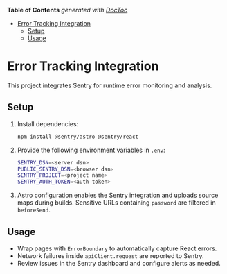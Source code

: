 <!-- START doctoc generated TOC please keep comment here to allow auto update -->
<!-- DON'T EDIT THIS SECTION, INSTEAD RE-RUN doctoc TO UPDATE -->
**Table of Contents**  *generated with [DocToc](https://github.com/thlorenz/doctoc)*

- [Error Tracking Integration](#error-tracking-integration)
  - [Setup](#setup)
  - [Usage](#usage)

<!-- END doctoc generated TOC please keep comment here to allow auto update -->

# Error Tracking Integration

This project integrates Sentry for runtime error monitoring and analysis.

## Setup

1. Install dependencies:
   ```bash
   npm install @sentry/astro @sentry/react
   ```
2. Provide the following environment variables in `.env`:
   ```bash
   SENTRY_DSN=<server dsn>
   PUBLIC_SENTRY_DSN=<browser dsn>
   SENTRY_PROJECT=<project name>
   SENTRY_AUTH_TOKEN=<auth token>
   ```
3. Astro configuration enables the Sentry integration and uploads source maps during builds. Sensitive URLs containing `password` are filtered in `beforeSend`.

## Usage

- Wrap pages with `ErrorBoundary` to automatically capture React errors.
- Network failures inside `apiClient.request` are reported to Sentry.
- Review issues in the Sentry dashboard and configure alerts as needed.
